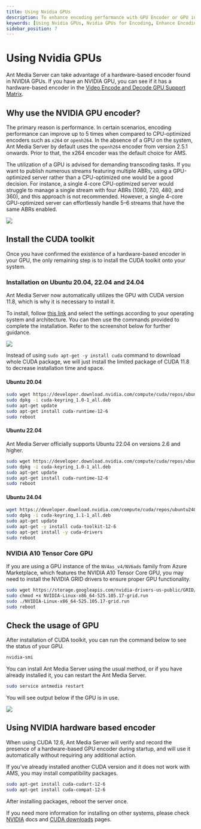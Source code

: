```yaml
---
title: Using Nvidia GPUs 
description: To enhance encoding performance with GPU Encoder or GPU intence encoding, you may leverage Nvidia Graphics Cards. It is also helpful with Video Encode and Decode GPU Support Matrix.
keywords: [Using Nvidia GPUs, Nvidia GPUs for Encoding, Enhance Encoding Performance with GPU Encoder, Ant Media Server Documentation, Ant Media Server Tutorials]
sidebar_position: 7
---
```


# Using Nvidia GPUs

Ant Media Server can take advantage of a hardware-based encoder found in NVIDIA GPUs. If you have an NVIDIA GPU, you can see if it has a hardware-based encoder in the [Video Encode and Decode GPU Support Matrix](https://developer.nvidia.com/video-encode-decode-gpu-support-matrix).

## Why use the NVIDIA GPU encoder?

The primary reason is performance. In certain scenarios, encoding performance can improve up to 5 times when compared to CPU-optimized encoders such as ```x264``` or ```openh264```. In the absence of a GPU on the system, Ant Media Server by default uses the ```openh264``` encoder from version 2.5.1 onwards. Prior to that, the x264 encoder was the default choice for AMS.

The utilization of a GPU is advised for demanding transcoding tasks. If you want to publish numerous streams featuring multiple ABRs, using a GPU-optimized server rather than a CPU-optimized one would be a good decision. For instance, a single 4-core CPU-optimized server would struggle to manage a single stream with four ABRs (1080, 720, 480, and 360), and this approach is not recommended. However, a single 4-core GPU-optimized server can effortlessly handle 5–6 streams that have the same ABRs enabled.

![](@site/static/img/gpu.png)

## Install the CUDA toolkit

Once you have confirmed the existence of a hardware-based encoder in your GPU, the only remaining step is to install the CUDA toolkit onto your system.

### Installation on Ubuntu 20.04, 22.04 and 24.04

Ant Media Server now automatically utilizes the GPU with CUDA version 11.8, which is why it is necessary to install it. 

To install, follow [this link](https://developer.nvidia.com/cuda-11-8-0-download-archive) and select the settings according to your operating system and architecture. You can then use the commands provided to complete the installation. Refer to the screenshot below for further guidance.

![](@site/static/img/adavanced-usage/using-nvidia-gpu/cuda-11.8.png)

Instead of using ```sudo apt-get -y install cuda``` command to download whole CUDA package, we will just install the limited package of CUDA 11.8 to decrease installation time and space. 

#### Ubuntu 20.04

```bash
sudo wget https://developer.download.nvidia.com/compute/cuda/repos/ubuntu2004/x86_64/cuda-keyring_1.0-1_all.deb
sudo dpkg -i cuda-keyring_1.0-1_all.deb
sudo apt-get update
sudo apt-get install cuda-runtime-12-6
sudo reboot
```

#### Ubuntu 22.04
Ant Media Server officially supports Ubuntu 22.04 on versions 2.6 and higher.

```bash
sudo wget https://developer.download.nvidia.com/compute/cuda/repos/ubuntu2204/x86_64/cuda-keyring_1.0-1_all.deb
sudo dpkg -i cuda-keyring_1.0-1_all.deb
sudo apt-get update
sudo apt-get install cuda-runtime-12-6
sudo reboot
```

#### Ubuntu 24.04

```bash
wget https://developer.download.nvidia.com/compute/cuda/repos/ubuntu2404/x86_64/cuda-keyring_1.1-1_all.deb
sudo dpkg -i cuda-keyring_1.1-1_all.deb
sudo apt-get update
sudo apt-get -y install cuda-toolkit-12-6
sudo apt-get install -y cuda-drivers
sudo reboot
```

### NVIDIA A10 Tensor Core GPU

If you are using a GPU instance of the ```NV4as_v4/NV6ads``` family from Azure Marketplace, which features the NVIDIA A10 Tensor Core GPU, you may need to install the NVIDIA GRID drivers to ensure proper GPU functionality.

```bash
sudo wget https://storage.googleapis.com/nvidia-drivers-us-public/GRID/vGPU15.2/NVIDIA-Linux-x86_64-525.105.17-grid.run
sudo chmod +x NVIDIA-Linux-x86_64-525.105.17-grid.run
sudo ./NVIDIA-Linux-x86_64-525.105.17-grid.run
sudo reboot
```

## Check the usage of GPU

After installation of CUDA toolkit, you can run the command below to see the status of your GPU.

```bash
nvidia-smi
```

You can install Ant Media Server using the usual method, or if you have already installed it, you can restart the Ant Media Server.

```bash
sudo service antmedia restart
```
 
You will see output below if the GPU is in use.

![](@site/static/img/adavanced-usage/using-nvidia-gpu/gpu-use.png)


## Using NVIDIA hardware based encoder

When using CUDA 12.6, Ant Media Server will verify and record the presence of a hardware-based GPU encoder during startup, and will use it automatically without requiring any additional action.

If you've already installed another CUDA version and it does not work with AMS, you may install compatibility packages.

```bash
sudo apt-get install cuda-cudart-12-6
sudo apt-get install cuda-compat-12-6
```

After installing packages, reboot the server once.

If you need more information for installing on other systems, please check [NVIDIA](https://docs.nvidia.com/cuda/cuda-installation-guide-linux/index.html) docs and [CUDA downloads](https://developer.nvidia.com/cuda-downloads?target_os=Linux&target_arch=x86_64&target_distro=Ubuntu&target_version=1604&target_type=debnetwork) pages.
